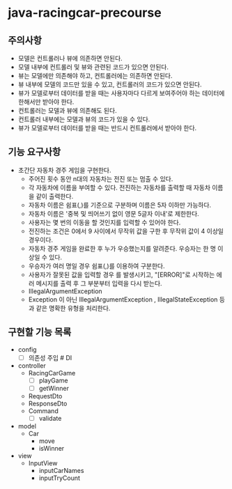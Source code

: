 # java-racingcar-precourse

## 주의사항

- 모델은 컨트롤러나 뷰에 의존하면 안된다.
- 모델 내부에 컨트롤러 및 뷰와 관련된 코드가 있으면 안된다.
- 뷰는 모델에만 의존해야 하고, 컨트롤러에는 의존하면 안된다.
- 뷰 내부에 모델의 코드만 있을 수 있고, 컨트롤러의 코드가 있으면 안된다.
- 뷰가 모델로부터 데이터를 받을 때는 사용자마다 다르게 보여주어야 하는 데이터에 한해서만 받아야 한다.
- 컨트롤러는 모델과 뷰에 의존해도 된다.
- 컨트롤러 내부에는 모델과 뷰의 코드가 있을 수 있다.
- 뷰가 모델로부터 데이터를 받을 때는 반드시 컨트롤러에서 받아야 한다.

## 기능 요구사항

- 초간단 자동차 경주 게임을 구현한다.
    - 주어진 횟수 동안 n대의 자동차는 전진 또는 멈출 수 있다.
    - 각 자동차에 이름을 부여할 수 있다. 전진하는 자동차를 출력할 때 자동차 이름을 같이 출력한다.
    - 자동차 이름은 쉼표(,)를 기준으로 구분하며 이름은 5자 이하만 가능하다.
    - 자동차 이름은 '중복 및 띄어쓰기 없이 영문 5글자 이내'로 제한한다.
    - 사용자는 몇 번의 이동을 할 것인지를 입력할 수 있어야 한다.
    - 전진하는 조건은 0에서 9 사이에서 무작위 값을 구한 후 무작위 값이 4 이상일 경우이다.
    - 자동차 경주 게임을 완료한 후 누가 우승했는지를 알려준다. 우승자는 한 명 이상일 수 있다.
    - 우승자가 여러 명일 경우 쉼표(,)를 이용하여 구분한다.
    - 사용자가 잘못된 값을 입력할 경우 를 발생시키고, "[ERROR]"로 시작하는 에러 메시지를 출력 후 그 부분부터 입력을 다시 받는다.
    - IllegalArgumentException
    - Exception 이 아닌 IllegalArgumentException , IllegalStateException 등과 같은 명확한 유형을 처리한다.

## 구현할 기능 목록

- config
    - [ ] 의존성 주입 # DI
- controller
    - RacingCarGame
        - [ ] playGame
        - [ ] getWinner
    - RequestDto
    - ResponseDto
    - Command
        - [ ] validate

- model
    - Car
        - move
        - isWinner
- view
    - InputView
        - inputCarNames
        - inputTryCount